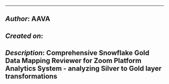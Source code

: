 _____________________________________________
## *Author*: AAVA
## *Created on*:   
## *Description*: Comprehensive Snowflake Gold Data Mapping Reviewer for Zoom Platform Analytics System - analyzing Silver to Gold layer transformations